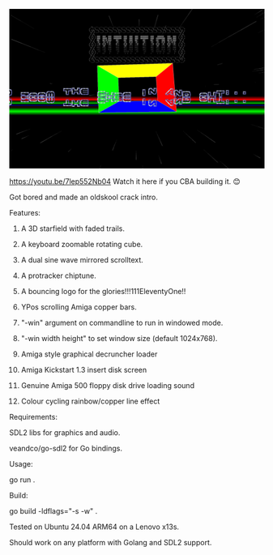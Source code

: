 ![Golang crack intro](cubeintro.png "cubeintro")

https://youtu.be/7lep552Nb04 Watch it here if you CBA building it. 😊

Got bored and made an oldskool crack intro.

Features:

1. A 3D starfield with faded trails.

2. A keyboard zoomable rotating cube.

3. A dual sine wave mirrored scrolltext.

4. A protracker chiptune.

5. A bouncing logo for the glories!!!111EleventyOne!!

6. YPos scrolling Amiga copper bars.

7. "-win" argument on commandline to run in windowed mode.

8. "-win width height" to set window size (default 1024x768).

9. Amiga style graphical decruncher loader 

10. Amiga Kickstart 1.3 insert disk screen

11. Genuine Amiga 500 floppy disk drive loading sound

12. Colour cycling rainbow/copper line effect


Requirements:

SDL2 libs for graphics and audio.

veandco/go-sdl2 for Go bindings.



Usage:

go run .



Build:

go build -ldflags="-s -w" .



Tested on Ubuntu 24.04 ARM64 on a Lenovo x13s.

Should work on any platform with Golang and SDL2 support.